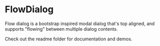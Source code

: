 FlowDialog
==========

Flow dialog is a bootstrap inspired modal dialog that's top aligned, and supports "flowing" between multiple dialog contents.


Check out the readme folder for documentation and demos.
